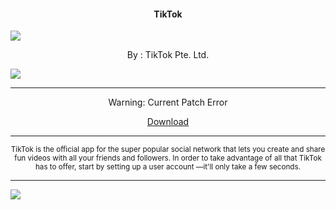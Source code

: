 <h4> <p align="center"> TikTok </p> </h4>

![](https://is.gd/8vZuwa)

<p align="center"> By : TikTok Pte. Ltd. </p>

![](https://img.shields.io/badge/dynamic/json?label=Version&color=success&labelColor=success&style=for-the-badge&query=%24%5B"com.zhiliaoapp.musically.apk"%5D&url=https%3A%2F%2Fis.gd%2F2wPvAM)

---

<p align ="center">
Warning: Current Patch Error
</p>

<p align ="center">
<a href="https://is.gd/izTiiK" class="btn btn-outline-success"> Download </a>
</p>

---

<p align="center"> <sub>
TikTok is the official app for the super popular social network that lets you create and share fun videos with all your friends and followers. In order to take advantage of all that TikTok has to offer, start by setting up a user account —it'll only take a few seconds.
</sub> </p>

---

![](https://is.gd/uVvIMS)
